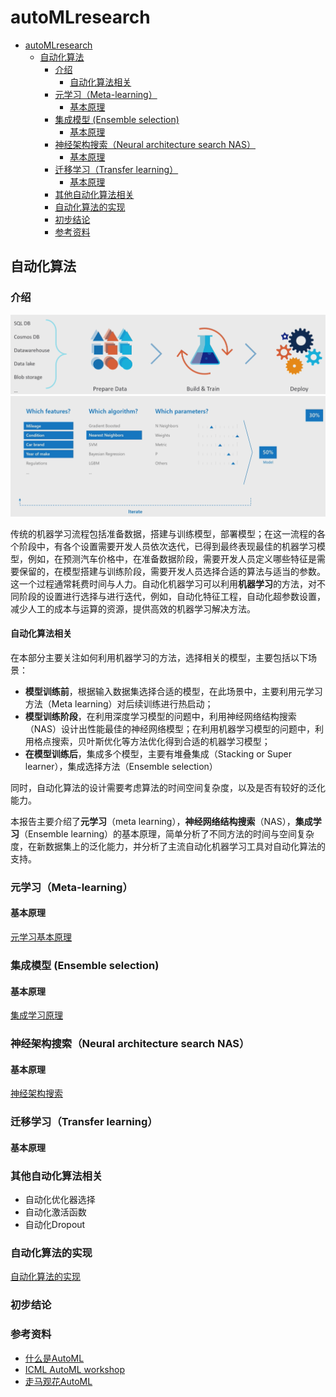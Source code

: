 # autoMLresearch


<!-- @import "[TOC]" {cmd="toc" depthFrom=1 depthTo=6 orderedList=false} -->

<!-- code_chunk_output -->

- [autoMLresearch](#automlresearch)
  - [自动化算法](#自动化算法)
    - [介绍](#介绍)
      - [自动化算法相关](#自动化算法相关)
    - [元学习（Meta-learning）](#元学习meta-learning)
      - [基本原理](#基本原理)
    - [集成模型 (Ensemble selection)](#集成模型-ensemble-selection)
      - [基本原理](#基本原理-1)
    - [神经架构搜索（Neural architecture search NAS）](#神经架构搜索neural-architecture-search-nas)
      - [基本原理](#基本原理-2)
    - [迁移学习（Transfer learning）](#迁移学习transfer-learning)
      - [基本原理](#基本原理-3)
    - [其他自动化算法相关](#其他自动化算法相关)
    - [自动化算法的实现](#自动化算法的实现)
    - [初步结论](#初步结论)
    - [参考资料](#参考资料)

<!-- /code_chunk_output -->



## 自动化算法

### 介绍

![machine learning pipeline](./Images/ml_pipeline.png)
![handcrafted machine learning](./Images/ml_handcraft.png)

传统的机器学习流程包括准备数据，搭建与训练模型，部署模型；在这一流程的各个阶段中，有各个设置需要开发人员依次迭代，已得到最终表现最佳的机器学习模型，例如，在预测汽车价格中，在准备数据阶段，需要开发人员定义哪些特征是需要保留的，在模型搭建与训练阶段，需要开发人员选择合适的算法与适当的参数。这一个过程通常耗费时间与人力。自动化机器学习可以利用**机器学习**的方法，对不同阶段的设置进行选择与进行迭代，例如，自动化特征工程，自动化超参数设置，减少人工的成本与运算的资源，提供高效的机器学习解决方法。

#### 自动化算法相关
在本部分主要关注如何利用机器学习的方法，选择相关的模型，主要包括以下场景：
- **模型训练前**，根据输入数据集选择合适的模型，在此场景中，主要利用元学习方法（Meta learning）对后续训练进行热启动；
- **模型训练阶段**，在利用深度学习模型的问题中，利用神经网络结构搜索（NAS）设计出性能最佳的神经网络模型；在利用机器学习模型的问题中，利用格点搜索，贝叶斯优化等方法优化得到合适的机器学习模型；
- **在模型训练后**，集成多个模型，主要有堆叠集成（Stacking or Super learner），集成选择方法（Ensemble selection）


同时，自动化算法的设计需要考虑算法的时间空间复杂度，以及是否有较好的泛化能力。

本报告主要介绍了**元学习**（meta learning），**神经网络结构搜索**（NAS），**集成学习**（Ensemble learning）的基本原理，简单分析了不同方法的时间与空间复杂度，在新数据集上的泛化能力，并分析了主流自动化机器学习工具对自动化算法的支持。


### 元学习（Meta-learning）
#### 基本原理
[元学习基本原理](https://git.iflytek.com/hangji/automlresearch/-/blob/master/Theory/metalearning.md)


### 集成模型 (Ensemble selection)
#### 基本原理

[集成学习原理](https://git.iflytek.com/hangji/automlresearch/-/blob/master/Theory/ensemble_selection.md)


### 神经架构搜索（Neural architecture search NAS）
#### 基本原理
[神经架构搜索](https://git.iflytek.com/hangji/automlresearch/-/blob/master/Theory/NAS.md)



### 迁移学习（Transfer learning）
#### 基本原理

### 其他自动化算法相关
- 自动化优化器选择
- 自动化激活函数
- 自动化Dropout

### 自动化算法的实现
[自动化算法的实现](https://git.iflytek.com/hangji/automlresearch/-/blob/master/Implementations/Implementations.md)


### 初步结论




### 参考资料

- [什么是AutoML](https://www.microsoft.com/zh-cn/videoplayer/embed/RE2Xc9t?postJsllMsg=true&autoCaptions=zh-cn)
- [ICML AutoML workshop](https://slideslive.com/icml-2020/7th-icml-workshop-on-automated-machine-learning-automl-2020)
- [走马观花AutoML](https://zhuanlan.zhihu.com/p/212512984)


